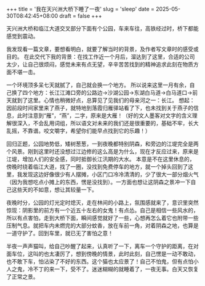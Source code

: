 +++
title = '我在天兴洲大桥下睡了一夜'
slug = 'sleep'
date = 2025-05-30T08:42:45+08:00
draft = false
+++

天兴洲大桥和临江大道交叉部分下面有个公园，车来车往，高铁经过时，桥下都能感觉到震动。

我发现看一篇文章，要想看明白，就要了解当时的背景，及作者写文章时的感受或目的。
在此交代下我的背景：在找工作近一个月后，溜达到了这里，合适的公司太少，让自己很烦闷，感觉未来有点无望，辛辛苦苦找到的精神追求此刻在物质方面不堪一击。

一个环境顶多呆七天就腻了，自己就会换一个地方。
所以说来这里一月有余，自己换了四个地方：长江江滩口旁的公路边->沙湖公园->东湖白马道->白马道口->前天就到了这里。心情也稍微好点，总算见了见我们的母亲河之一：长江。
想起：因前段时间家里来了燕子，就特地到落霞归雁驿站看了下，也未找到关于燕子的信息，此时注意到“雁”，“燕”，二字，原来是大雁！（好的文人墨客对文字的含义理解很深入，不会乱用词组，所以语文对未来的我们还是很重要的，基础不牢，长大乱摇，不靠谱。咬文嚼字，希望你们能早点找到它的乐趣！）

回归正题，公园地势低，矮树葱葱，一到夜晚都特别阴森，和旁边的江堤完全是两个风景。刚到这里时还没想过江边修的这么高是为什么，现在才反应过来，原来是江堤，增加人们的安全感，同时抵御长江汛期的大水。
本意是不在这里休息的，傍晚时绕着临江大道，找了一圈，没找到免费停车的地方，就一个掉头回到了这里，我发现这边好像很少有人摆摊，小区门口冷冷清清的，少了很大一部分烟火气（因为我想吃点小摊上的东西，愣是没找到）。一方面也想让这阴森之景冲一下自己这些天的不如意，想让其较量一下。

夜晚时分，公园的灯光定时熄灭，走在林间的小路上，氛围感就来了，意识里突然惊现：阴影里的前方有一个近五十左右的女鬼！有点怂。自己是相信一些风水的，所以有点害怕，走到大桥下面，瞬间感觉就好了一些，心想再怎么着它也附带一些压制气息。就把车内未燃完的大部分蚊香，放在车前一角，对着阴森之地，也算是一道守护了。回到车里，就已无了害怕之意！

半夜一声声猫叫，给自己吵醒了起来，认真听了一下，离车一个守护的距离，在对面车位，这叫的也太凄厉了，想到傍晚的情景，此时此刻，自己愣是一动不敢动，也不敢下车，怕沾染了不好的东西。这个猫也太应景了！自己不怕鬼，但有点怕小人之鬼，冷不丁的来一下，受不了。迷迷糊糊的就睡着了，一夜无事。白天又恢复了正常之景。







